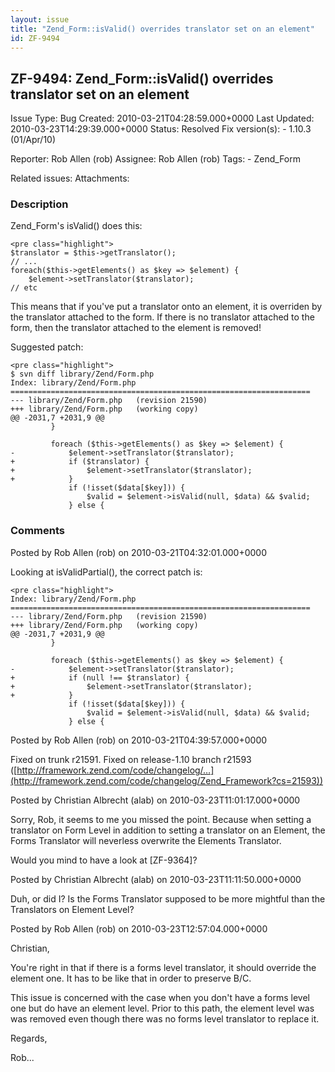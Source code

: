 ```yaml
---
layout: issue
title: "Zend_Form::isValid() overrides translator set on an element"
id: ZF-9494
---
```


ZF-9494: Zend\_Form::isValid() overrides translator set on an element
---------------------------------------------------------------------

 Issue Type: Bug Created: 2010-03-21T04:28:59.000+0000 Last Updated: 2010-03-23T14:29:39.000+0000 Status: Resolved Fix version(s): - 1.10.3 (01/Apr/10)
 
 Reporter:  Rob Allen (rob)  Assignee:  Rob Allen (rob)  Tags: - Zend\_Form
 
 Related issues: 
 Attachments: 
### Description

Zend\_Form's isValid() does this:

 
    <pre class="highlight">
    $translator = $this->getTranslator();
    // ...
    foreach($this->getElements() as $key => $element) {
        $element->setTranslator($translator);
    // etc
       


This means that if you've put a translator onto an element, it is overriden by the translator attached to the form. If there is no translator attached to the form, then the translator attached to the element is removed!

Suggested patch:

 
    <pre class="highlight">
    $ svn diff library/Zend/Form.php
    Index: library/Zend/Form.php
    ===================================================================
    --- library/Zend/Form.php   (revision 21590)
    +++ library/Zend/Form.php   (working copy)
    @@ -2031,7 +2031,9 @@
             }
     
             foreach ($this->getElements() as $key => $element) {
    -            $element->setTranslator($translator);
    +            if ($translator) {
    +                $element->setTranslator($translator);
    +            }
                 if (!isset($data[$key])) {
                     $valid = $element->isValid(null, $data) && $valid;
                 } else {


 

 

### Comments

Posted by Rob Allen (rob) on 2010-03-21T04:32:01.000+0000

Looking at isValidPartial(), the correct patch is:

 
    <pre class="highlight">
    Index: library/Zend/Form.php
    ===================================================================
    --- library/Zend/Form.php   (revision 21590)
    +++ library/Zend/Form.php   (working copy)
    @@ -2031,7 +2031,9 @@
             }
     
             foreach ($this->getElements() as $key => $element) {
    -            $element->setTranslator($translator);
    +            if (null !== $translator) {
    +                $element->setTranslator($translator);
    +            }
                 if (!isset($data[$key])) {
                     $valid = $element->isValid(null, $data) && $valid;
                 } else {


 

 

Posted by Rob Allen (rob) on 2010-03-21T04:39:57.000+0000

Fixed on trunk r21591. Fixed on release-1.10 branch r21593 ([http://framework.zend.com/code/changelog/…](http://framework.zend.com/code/changelog/Zend_Framework?cs=21593))

 

 

Posted by Christian Albrecht (alab) on 2010-03-23T11:01:17.000+0000

Sorry, Rob, it seems to me you missed the point. Because when setting a translator on Form Level in addition to setting a translator on an Element, the Forms Translator will neverless overwrite the Elements Translator.

Would you mind to have a look at [ZF-9364]?

 

 

Posted by Christian Albrecht (alab) on 2010-03-23T11:11:50.000+0000

Duh, or did I? Is the Forms Translator supposed to be more mightful than the Translators on Element Level?

 

 

Posted by Rob Allen (rob) on 2010-03-23T12:57:04.000+0000

Christian,

You're right in that if there is a forms level translator, it should override the element one. It has to be like that in order to preserve B/C.

This issue is concerned with the case when you don't have a forms level one but do have an element level. Prior to this path, the element level was was removed even though there was no forms level translator to replace it.

Regards,

Rob...

 

 